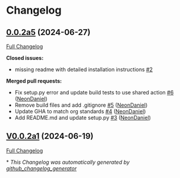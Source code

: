 # Changelog

## [0.0.2a5](https://github.com/OpenVoiceOS/ovos-vad-plugin-silero/tree/0.0.2a5) (2024-06-27)

[Full Changelog](https://github.com/OpenVoiceOS/ovos-vad-plugin-silero/compare/V0.0.2a1...0.0.2a5)

**Closed issues:**

- missing readme with detailed installation instructions [\#2](https://github.com/OpenVoiceOS/ovos-vad-plugin-silero/issues/2)

**Merged pull requests:**

- Fix setup.py error and update build tests to use shared action [\#6](https://github.com/OpenVoiceOS/ovos-vad-plugin-silero/pull/6) ([NeonDaniel](https://github.com/NeonDaniel))
- Remove build files and add .gitignore [\#5](https://github.com/OpenVoiceOS/ovos-vad-plugin-silero/pull/5) ([NeonDaniel](https://github.com/NeonDaniel))
- Update GHA to match org standards [\#4](https://github.com/OpenVoiceOS/ovos-vad-plugin-silero/pull/4) ([NeonDaniel](https://github.com/NeonDaniel))
- Add README.md and update setup.py [\#3](https://github.com/OpenVoiceOS/ovos-vad-plugin-silero/pull/3) ([NeonDaniel](https://github.com/NeonDaniel))

## [V0.0.2a1](https://github.com/OpenVoiceOS/ovos-vad-plugin-silero/tree/V0.0.2a1) (2024-06-19)

[Full Changelog](https://github.com/OpenVoiceOS/ovos-vad-plugin-silero/compare/V0.0.1...V0.0.2a1)



\* *This Changelog was automatically generated by [github_changelog_generator](https://github.com/github-changelog-generator/github-changelog-generator)*
